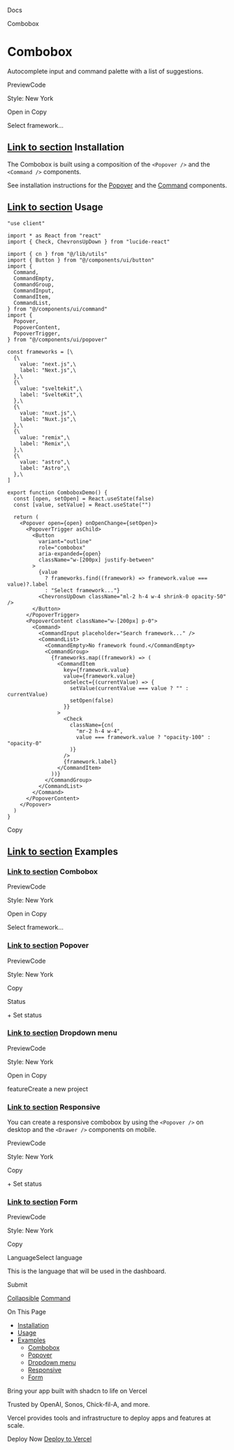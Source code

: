 Docs

Combobox

# Combobox

Autocomplete input and command palette with a list of suggestions.

PreviewCode

Style: New York

Open in Copy

Select framework...

## [Link to section](\#installation) Installation

The Combobox is built using a composition of the `<Popover />` and the `<Command />` components.

See installation instructions for the [Popover](/docs/components/popover#installation) and the [Command](/docs/components/command#installation) components.

## [Link to section](\#usage) Usage

```relative rounded bg-muted px-[0.3rem] py-[0.2rem] font-mono text-sm
"use client"

import * as React from "react"
import { Check, ChevronsUpDown } from "lucide-react"

import { cn } from "@/lib/utils"
import { Button } from "@/components/ui/button"
import {
  Command,
  CommandEmpty,
  CommandGroup,
  CommandInput,
  CommandItem,
  CommandList,
} from "@/components/ui/command"
import {
  Popover,
  PopoverContent,
  PopoverTrigger,
} from "@/components/ui/popover"

const frameworks = [\
  {\
    value: "next.js",\
    label: "Next.js",\
  },\
  {\
    value: "sveltekit",\
    label: "SvelteKit",\
  },\
  {\
    value: "nuxt.js",\
    label: "Nuxt.js",\
  },\
  {\
    value: "remix",\
    label: "Remix",\
  },\
  {\
    value: "astro",\
    label: "Astro",\
  },\
]

export function ComboboxDemo() {
  const [open, setOpen] = React.useState(false)
  const [value, setValue] = React.useState("")

  return (
    <Popover open={open} onOpenChange={setOpen}>
      <PopoverTrigger asChild>
        <Button
          variant="outline"
          role="combobox"
          aria-expanded={open}
          className="w-[200px] justify-between"
        >
          {value
            ? frameworks.find((framework) => framework.value === value)?.label
            : "Select framework..."}
          <ChevronsUpDown className="ml-2 h-4 w-4 shrink-0 opacity-50" />
        </Button>
      </PopoverTrigger>
      <PopoverContent className="w-[200px] p-0">
        <Command>
          <CommandInput placeholder="Search framework..." />
          <CommandList>
            <CommandEmpty>No framework found.</CommandEmpty>
            <CommandGroup>
              {frameworks.map((framework) => (
                <CommandItem
                  key={framework.value}
                  value={framework.value}
                  onSelect={(currentValue) => {
                    setValue(currentValue === value ? "" : currentValue)
                    setOpen(false)
                  }}
                >
                  <Check
                    className={cn(
                      "mr-2 h-4 w-4",
                      value === framework.value ? "opacity-100" : "opacity-0"
                    )}
                  />
                  {framework.label}
                </CommandItem>
              ))}
            </CommandGroup>
          </CommandList>
        </Command>
      </PopoverContent>
    </Popover>
  )
}
```

Copy

## [Link to section](\#examples) Examples

### [Link to section](\#combobox) Combobox

PreviewCode

Style: New York

Open in Copy

Select framework...

### [Link to section](\#popover) Popover

PreviewCode

Style: New York

Copy

Status

\+ Set status

### [Link to section](\#dropdown-menu) Dropdown menu

PreviewCode

Style: New York

Open in Copy

featureCreate a new project

### [Link to section](\#responsive) Responsive

You can create a responsive combobox by using the `<Popover />` on desktop and the `<Drawer />` components on mobile.

PreviewCode

Style: New York

Copy

\+ Set status

### [Link to section](\#form) Form

PreviewCode

Style: New York

Copy

LanguageSelect language

This is the language that will be used in the dashboard.

Submit

[Collapsible](/docs/components/collapsible) [Command](/docs/components/command)

On This Page

- [Installation](#installation)
- [Usage](#usage)
- [Examples](#examples)
  - [Combobox](#combobox)
  - [Popover](#popover)
  - [Dropdown menu](#dropdown-menu)
  - [Responsive](#responsive)
  - [Form](#form)

Bring your app built with shadcn to life on Vercel

Trusted by OpenAI, Sonos, Chick-fil-A, and more.

Vercel provides tools and infrastructure to deploy apps and features at scale.

Deploy Now [Deploy to Vercel](https://vercel.com/new?utm_source=shadcn_site&utm_medium=web&utm_campaign=docs_cta_deploy_now_callout)